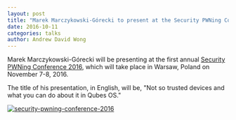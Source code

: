```yaml
---
layout: post
title: "Marek Marczykowski-Górecki to present at the Security PWNing Conference 2016"
date: 2016-10-11
categories: talks
author: Andrew David Wong
---
```


Marek Marczykowski-Górecki will be presenting at the first annual [Security
PWNing Conference 2016](https://www.instytutpwn.pl/konferencja/pwning2016/),
which will take place in Warsaw, Poland on November 7-8, 2016.

The title of his presentation, in English, will be, "Not so trusted devices and
what you can do about it in Qubes OS."

[![security-pwning-conference-2016](/attachment/wiki/posts/security-pwning-conference-2016.jpg)](https://www.instytutpwn.pl/konferencja/pwning2016/)

